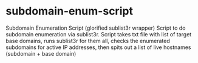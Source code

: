 # subdomain-enum-script
Subdomain Enumeration Script (glorified sublist3r wrapper)
Script to do subdomain enumeration via sublist3r. Script takes txt file with list of target base domains, runs sublist3r for them all, checks the enumerated subdomains for active IP addresses, then spits out a list of live hostnames (subdomain + base domain)
